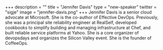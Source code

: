 +++
description = ""
title = "Jennifer Davis"
type = "new-speaker"
twitter = "sigje"
image = "jennifer-davis.png"
+++
Jennifer Davis is a senior cloud advocate at Microsoft. She is the co-author of Effective DevOps. Previously, she was a principal site reliability engineer at RealSelf, developed cookbooks to simplify building and managing infrastructure at Chef, and built reliable service platforms at Yahoo. She is a core organizer of devopsdays and organizes the Silicon Valley event. She is the founder of CoffeeOps.
